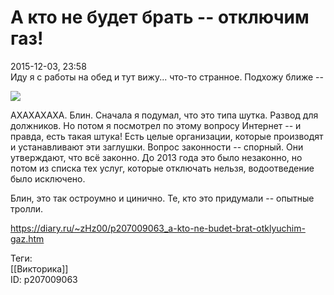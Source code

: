 А кто не будет брать -- отключим газ!
======================================

   
 2015-12-03, 23:58   
  Иду я с работы на обед и тут вижу... что-то странное. Подхожу ближе --   
   
   [![](https://i.imgur.com/QCyP0Dal.jpg)](https://i.imgur.com/QCyP0Da.jpg)     
   
 АХАХАХАХА. Блин. Сначала я подумал, что это типа шутка. Развод для должников. Но потом я посмотрел по этому вопросу Интернет -- и правда, есть такая штука! Есть целые организации, которые производят и устанавливают эти заглушки. Вопрос законности -- спорный. Они утверждают, что всё законно. До 2013 года это было незаконно, но потом из списка тех услуг, которые отключать нельзя, водоотведение было исключено.   
   
 Блин, это так остроумно и цинично. Те, кто это придумали -- опытные тролли.   
    
 <https://diary.ru/~zHz00/p207009063_a-kto-ne-budet-brat-otklyuchim-gaz.htm>   
   
 Теги:   
 [[Викторика]]   
 ID: p207009063